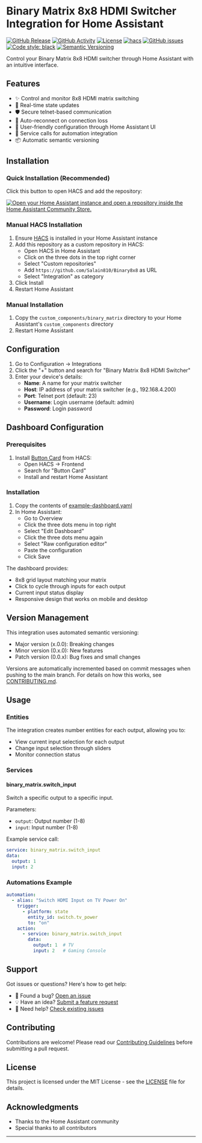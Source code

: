 # Binary Matrix 8x8 HDMI Switcher Integration for Home Assistant

[![GitHub Release][releases-shield]][releases]
[![GitHub Activity][commits-shield]][commits]
[![License][license-shield]](LICENSE)
[![hacs][hacsbadge]][hacs]
[![GitHub issues](https://img.shields.io/github/issues/Salain810/Binary8x8)](https://github.com/Salain810/Binary8x8/issues)
[![Code style: black](https://img.shields.io/badge/code%20style-black-000000.svg)](https://github.com/psf/black)
[![Semantic Versioning](https://img.shields.io/badge/Semantic%20Versioning-2.0.0-brightgreen)](https://semver.org/)

Control your Binary Matrix 8x8 HDMI switcher through Home Assistant with an intuitive interface.

## Features

- ✨ Control and monitor 8x8 HDMI matrix switching
- 🔄 Real-time state updates
- 🛡️ Secure telnet-based communication
- 🔌 Auto-reconnect on connection loss
- 🎯 User-friendly configuration through Home Assistant UI
- 🤖 Service calls for automation integration
- 📦 Automatic semantic versioning

## Installation

### Quick Installation (Recommended)

Click this button to open HACS and add the repository:

[![Open your Home Assistant instance and open a repository inside the Home Assistant Community Store.][add-repo-shield]][add-repo]

### Manual HACS Installation

1. Ensure [HACS](https://hacs.xyz) is installed in your Home Assistant instance
2. Add this repository as a custom repository in HACS:
   - Open HACS in Home Assistant
   - Click on the three dots in the top right corner
   - Select "Custom repositories"
   - Add `https://github.com/Salain810/Binary8x8` as URL
   - Select "Integration" as category
3. Click Install
4. Restart Home Assistant

### Manual Installation

1. Copy the `custom_components/binary_matrix` directory to your Home Assistant's `custom_components` directory
2. Restart Home Assistant

## Configuration

1. Go to Configuration -> Integrations
2. Click the "+" button and search for "Binary Matrix 8x8 HDMI Switcher"
3. Enter your device's details:
   - **Name**: A name for your matrix switcher
   - **Host**: IP address of your matrix switcher (e.g., 192.168.4.200)
   - **Port**: Telnet port (default: 23)
   - **Username**: Login username (default: admin)
   - **Password**: Login password

## Dashboard Configuration

### Prerequisites

1. Install [Button Card](https://github.com/custom-cards/button-card) from HACS:
   - Open HACS -> Frontend
   - Search for "Button Card"
   - Install and restart Home Assistant

### Installation

1. Copy the contents of [example-dashboard.yaml](example-dashboard.yaml) 
2. In Home Assistant:
   - Go to Overview
   - Click the three dots menu in top right
   - Select "Edit Dashboard"
   - Click the three dots menu again
   - Select "Raw configuration editor"
   - Paste the configuration
   - Click Save

The dashboard provides:
- 8x8 grid layout matching your matrix
- Click to cycle through inputs for each output
- Current input status display
- Responsive design that works on mobile and desktop

## Version Management

This integration uses automated semantic versioning:

- Major version (x.0.0): Breaking changes
- Minor version (0.x.0): New features
- Patch version (0.0.x): Bug fixes and small changes

Versions are automatically incremented based on commit messages when pushing to the main branch. For details on how this works, see [CONTRIBUTING.md](CONTRIBUTING.md).

## Usage

### Entities

The integration creates number entities for each output, allowing you to:
- View current input selection for each output
- Change input selection through sliders
- Monitor connection status

### Services

#### binary_matrix.switch_input
Switch a specific output to a specific input.

Parameters:
- `output`: Output number (1-8)
- `input`: Input number (1-8)

Example service call:
```yaml
service: binary_matrix.switch_input
data:
  output: 1
  input: 2
```

### Automations Example

```yaml
automation:
  - alias: "Switch HDMI Input on TV Power On"
    trigger:
      - platform: state
        entity_id: switch.tv_power
        to: "on"
    action:
      - service: binary_matrix.switch_input
        data:
          output: 1  # TV
          input: 2   # Gaming Console
```

## Support

Got issues or questions? Here's how to get help:

- 🐛 Found a bug? [Open an issue](https://github.com/Salain810/Binary8x8/issues)
- 💡 Have an idea? [Submit a feature request](https://github.com/Salain810/Binary8x8/issues)
- 🤔 Need help? [Check existing issues](https://github.com/Salain810/Binary8x8/issues?q=is%3Aissue)

## Contributing

Contributions are welcome! Please read our [Contributing Guidelines](CONTRIBUTING.md) before submitting a pull request.

## License

This project is licensed under the MIT License - see the [LICENSE](LICENSE) file for details.

## Acknowledgments

- Thanks to the Home Assistant community
- Special thanks to all contributors

---

[releases-shield]: https://img.shields.io/github/release/Salain810/Binary8x8.svg
[releases]: https://github.com/Salain810/Binary8x8/releases
[commits-shield]: https://img.shields.io/github/commit-activity/y/Salain810/Binary8x8.svg
[commits]: https://github.com/Salain810/Binary8x8/commits/main
[hacs]: https://github.com/hacs/integration
[hacsbadge]: https://img.shields.io/badge/HACS-Custom-orange.svg
[license-shield]: https://img.shields.io/github/license/Salain810/Binary8x8.svg
[add-repo-shield]: https://my.home-assistant.io/badges/hacs_repository.svg
[add-repo]: https://my.home-assistant.io/redirect/hacs_repository/?owner=Salain810&repository=Binary8x8&category=integration